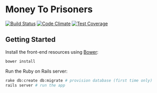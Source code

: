 # Money To Prisoners

[![Build
Status](https://travis-ci.org/ministryofjustice/money-to-prisoners.svg?branch=master)](https://travis-ci.org/ministryofjustice/money-to-prisoners)
[![Code
Climate](https://codeclimate.com/github/ministryofjustice/money-to-prisoners/badges/gpa.svg)](https://codeclimate.com/github/ministryofjustice/money-to-prisoners)
[![Test
Coverage](https://codeclimate.com/github/ministryofjustice/money-to-prisoners/badges/coverage.svg)](https://codeclimate.com/github/ministryofjustice/money-to-prisoners/coverage)

## Getting Started

Install the front-end resources using [Bower](http://bower.io/):

```bash
bower install
```

Run the Ruby on Rails server:

```bash
rake db:create db:migrate # provision database (first time only)
rails server # run the app
```
